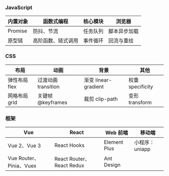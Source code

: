 ### JavaScript

| 内置对象 | 函数式编程         | 核心模块 | 浏览器       |
| -------- | ------------------ | -------- | ------------ |
| Promise  | 防抖、节流         | 任务队列 | 脚本异步加载 |
| 原型链   | 高阶函数、链式调用 | 事件循环 | 回流与重绘   |



### CSS

| 布局          | 动画                | 背景                 | 其他             |
| ------------- | ------------------- | -------------------- | ---------------- |
| 弹性布局 flex | 过渡动画 transition | 渐变 linear-gradient | 权重 specificity |
| 网格布局 grid | 关键帧 @keyframes   | 裁剪 clip-path       | 变形 transform   |



### 框架

| Vue | React    | Web 前端   | 移动端       |
| ----------- | ------------ | ------------ | ------------ |
| Vue 2、Vue 3 | React Hooks | Element Plus | 小程序：uniapp |
| Vue Router、Pinia、Vuex | React Router、React Redux | Ant Design |  |

